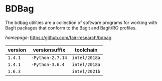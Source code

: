 # BDBag

The bdbag utilities are a collection of software programs for working with BagIt packages that conform to the Bagit and Bagit/RO profiles.

*homepage*: <https://github.com/fair-research/bdbag>

version | versionsuffix | toolchain
--------|---------------|----------
``1.4.1`` | ``-Python-2.7.14`` | ``intel/2018a``
``1.4.1`` | ``-Python-3.6.4`` | ``intel/2018a``
``1.6.3`` |  | ``intel/2021b``
